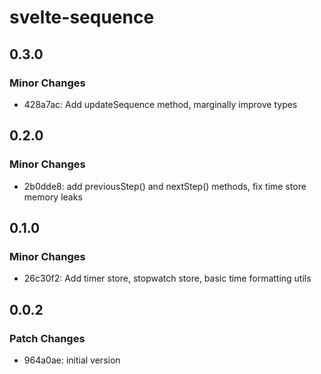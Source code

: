 # svelte-sequence

## 0.3.0

### Minor Changes

- 428a7ac: Add updateSequence method, marginally improve types

## 0.2.0

### Minor Changes

- 2b0dde8: add previousStep() and nextStep() methods, fix time store memory leaks

## 0.1.0

### Minor Changes

- 26c30f2: Add timer store, stopwatch store, basic time formatting utils

## 0.0.2

### Patch Changes

- 964a0ae: initial version
